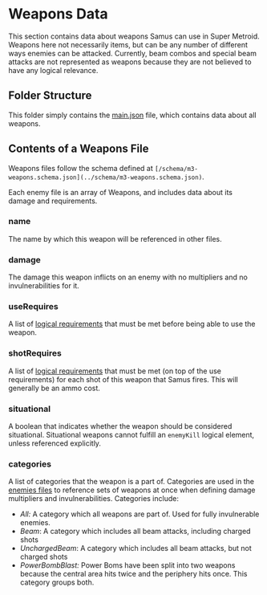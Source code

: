 # Weapons Data
This section contains data about weapons Samus can use in Super Metroid.
Weapons here not necessarily items, but can be any number of different ways enemies can be attacked.
Currently, beam combos and special beam attacks are not represented as weapons because they are not believed to have any logical relevance.

## Folder Structure
This folder simply contains the [main.json](main.json) file, which contains data about all weapons.

## Contents of a Weapons File
Weapons files follow the schema defined at `[/schema/m3-weapons.schema.json](../schema/m3-weapons.schema.json)`.

Each enemy file is an array of Weapons, and includes data about its damage and requirements.

### name
The name by which this weapon will be referenced in other files.

### damage
The damage this weapon inflicts on an enemy with no multipliers and no invulnerabilities for it.

### useRequires
A list of [logical requirements](../logicalRequirements.md) that must be met before being able to use the weapon.

### shotRequires
A list of [logical requirements](../logicalRequirements.md) that must be met (on top of the use requirements) for each shot of this weapon that Samus fires. This will generally be an ammo cost.

### situational
A boolean that indicates whether the weapon should be considered situational. Situational weapons cannot fulfill an `enemyKill` logical element, unless referenced explicitly.

### categories
A list of categories that the weapon is a part of. Categories are used in the [enemies files](../enemies/enemies-readme.md) to reference sets of weapons at once when defining damage multipliers and invulnerabilities. Categories include:
* _All:_ A category which all weapons are part of. Used for fully invulnerable enemies.
* _Beam_: A category which includes all beam attacks, including charged shots
* _UnchargedBeam_: A category which includes all beam attacks, but not charged shots
* _PowerBombBlast:_ Power Boms have been split into two weapons because the central area hits twice and the periphery hits once. This category groups both.
